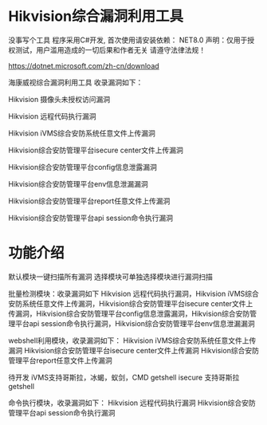 # Hikvision综合漏洞利用工具

没事写个工具
程序采用C#开发,
首次使用请安装依赖：
NET8.0
声明：仅用于授权测试，用户滥用造成的一切后果和作者无关
请遵守法律法规！

https://dotnet.microsoft.com/zh-cn/download

海康威视综合漏洞利用工具 收录漏洞如下：

Hikvision 摄像头未授权访问漏洞

Hikvision 远程代码执行漏洞

Hikvision iVMS综合安防系统任意文件上传漏洞

Hikvision综合安防管理平台isecure center文件上传漏洞

Hikvision综合安防管理平台config信息泄露漏洞

Hikvision综合安防管理平台env信息泄漏漏洞

Hikvision综合安防管理平台report任意文件上传漏洞

Hikvision综合安防管理平台api session命令执行漏洞

# 功能介绍
默认模块一键扫描所有漏洞
选择模块可单独选择模块进行漏洞扫描

批量检测模块：收录漏洞如下
Hikvision 远程代码执行漏洞，Hikvision iVMS综合安防系统任意文件上传漏洞，Hikvision综合安防管理平台isecure center文件上传漏洞，Hikvision综合安防管理平台config信息泄露漏洞，Hikvision综合安防管理平台api session命令执行漏洞，Hikvision综合安防管理平台env信息泄漏漏洞

webshell利用模块，收录漏洞如下：
Hikvision iVMS综合安防系统任意文件上传漏洞
Hikvision综合安防管理平台isecure center文件上传漏洞
Hikvision综合安防管理平台report任意文件上传漏洞

待开发
iVMS支持哥斯拉，冰蝎，蚁剑，CMD  getshell
isecure 支持哥斯拉getshell

命令执行模块，收录漏洞如下：
Hikvision 远程代码执行漏洞
Hikvision综合安防管理平台api session命令执行漏洞



